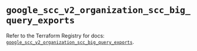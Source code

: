 # `google_scc_v2_organization_scc_big_query_exports`

Refer to the Terraform Registry for docs: [`google_scc_v2_organization_scc_big_query_exports`](https://registry.terraform.io/providers/hashicorp/google-beta/6.49.3/docs/resources/google_scc_v2_organization_scc_big_query_exports).
